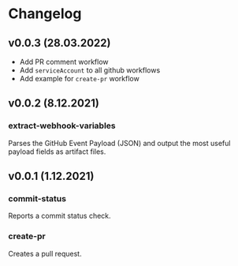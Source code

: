 # Changelog

## v0.0.3 (28.03.2022)

- Add PR comment workflow
- Add `serviceAccount` to all github workflows
- Add example for `create-pr` workflow

## v0.0.2 (8.12.2021)

### extract-webhook-variables

Parses the GitHub Event Payload (JSON) and output the most useful payload fields as artifact files.

## v0.0.1 (1.12.2021)

### commit-status

Reports a commit status check.

### create-pr

Creates a pull request.
